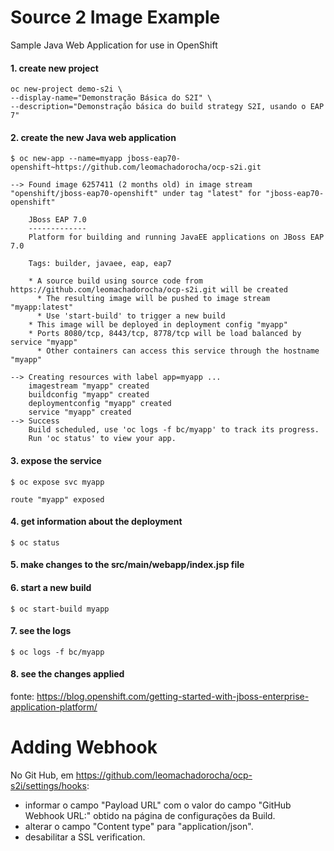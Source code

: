 # Source 2 Image Example

Sample Java Web Application for use in OpenShift

#### 1. create new project
```
oc new-project demo-s2i \
--display-name="Demonstração Básica do S2I" \
--description="Demonstração básica do build strategy S2I, usando o EAP 7"
```

#### 2. create the new Java web application
```
$ oc new-app --name=myapp jboss-eap70-openshift~https://github.com/leomachadorocha/ocp-s2i.git
```
```
--> Found image 6257411 (2 months old) in image stream "openshift/jboss-eap70-openshift" under tag "latest" for "jboss-eap70-openshift"

    JBoss EAP 7.0 
    ------------- 
    Platform for building and running JavaEE applications on JBoss EAP 7.0

    Tags: builder, javaee, eap, eap7

    * A source build using source code from https://github.com/leomachadorocha/ocp-s2i.git will be created
      * The resulting image will be pushed to image stream "myapp:latest"
      * Use 'start-build' to trigger a new build
    * This image will be deployed in deployment config "myapp"
    * Ports 8080/tcp, 8443/tcp, 8778/tcp will be load balanced by service "myapp"
      * Other containers can access this service through the hostname "myapp"

--> Creating resources with label app=myapp ...
    imagestream "myapp" created
    buildconfig "myapp" created
    deploymentconfig "myapp" created
    service "myapp" created
--> Success
    Build scheduled, use 'oc logs -f bc/myapp' to track its progress.
    Run 'oc status' to view your app.
```

#### 3. expose the service
```
$ oc expose svc myapp
```
```
route "myapp" exposed
```

#### 4. get information about the deployment
```
$ oc status
```

#### 5. make changes to the src/main/webapp/index.jsp file


#### 6. start a new build
```
$ oc start-build myapp
```

#### 7. see the logs
```
$ oc logs -f bc/myapp
```

#### 8. see the changes applied

fonte: https://blog.openshift.com/getting-started-with-jboss-enterprise-application-platform/

# Adding Webhook

No Git Hub, em https://github.com/leomachadorocha/ocp-s2i/settings/hooks:
- informar o campo "Payload URL" com o valor do campo "GitHub Webhook URL:" obtido na página de configurações da Build.
- alterar o campo "Content type" para "application/json".
- desabilitar a SSL verification.

